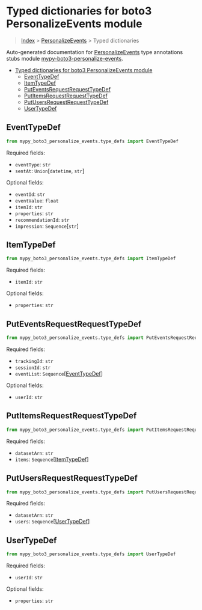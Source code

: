 <a id="typed-dictionaries-for-boto3-personalizeevents-module"></a>

# Typed dictionaries for boto3 PersonalizeEvents module

> [Index](..) > [PersonalizeEvents](.) > Typed dictionaries

Auto-generated documentation for
[PersonalizeEvents](https://boto3.amazonaws.com/v1/documentation/api/latest/reference/services/personalize-events.html#PersonalizeEvents)
type annotations stubs module
[mypy-boto3-personalize-events](https://pypi.org/project/mypy-boto3-personalize-events/).

- [Typed dictionaries for boto3 PersonalizeEvents module](#typed-dictionaries-for-boto3-personalizeevents-module)
  - [EventTypeDef](#eventtypedef)
  - [ItemTypeDef](#itemtypedef)
  - [PutEventsRequestRequestTypeDef](#puteventsrequestrequesttypedef)
  - [PutItemsRequestRequestTypeDef](#putitemsrequestrequesttypedef)
  - [PutUsersRequestRequestTypeDef](#putusersrequestrequesttypedef)
  - [UserTypeDef](#usertypedef)

<a id="eventtypedef"></a>

## EventTypeDef

```python
from mypy_boto3_personalize_events.type_defs import EventTypeDef
```

Required fields:

- `eventType`: `str`
- `sentAt`: `Union`\[`datetime`, `str`\]

Optional fields:

- `eventId`: `str`
- `eventValue`: `float`
- `itemId`: `str`
- `properties`: `str`
- `recommendationId`: `str`
- `impression`: `Sequence`\[`str`\]

<a id="itemtypedef"></a>

## ItemTypeDef

```python
from mypy_boto3_personalize_events.type_defs import ItemTypeDef
```

Required fields:

- `itemId`: `str`

Optional fields:

- `properties`: `str`

<a id="puteventsrequestrequesttypedef"></a>

## PutEventsRequestRequestTypeDef

```python
from mypy_boto3_personalize_events.type_defs import PutEventsRequestRequestTypeDef
```

Required fields:

- `trackingId`: `str`
- `sessionId`: `str`
- `eventList`: `Sequence`\[[EventTypeDef](./type_defs.md#eventtypedef)\]

Optional fields:

- `userId`: `str`

<a id="putitemsrequestrequesttypedef"></a>

## PutItemsRequestRequestTypeDef

```python
from mypy_boto3_personalize_events.type_defs import PutItemsRequestRequestTypeDef
```

Required fields:

- `datasetArn`: `str`
- `items`: `Sequence`\[[ItemTypeDef](./type_defs.md#itemtypedef)\]

<a id="putusersrequestrequesttypedef"></a>

## PutUsersRequestRequestTypeDef

```python
from mypy_boto3_personalize_events.type_defs import PutUsersRequestRequestTypeDef
```

Required fields:

- `datasetArn`: `str`
- `users`: `Sequence`\[[UserTypeDef](./type_defs.md#usertypedef)\]

<a id="usertypedef"></a>

## UserTypeDef

```python
from mypy_boto3_personalize_events.type_defs import UserTypeDef
```

Required fields:

- `userId`: `str`

Optional fields:

- `properties`: `str`
